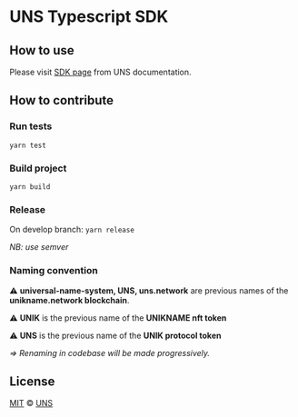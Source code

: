 # UNS Typescript SDK

## How to use

Please visit [SDK page](https://docs.uns.network/uns-usethenetwork/sdk.html) from UNS documentation.

## How to contribute

### Run tests

`yarn test`

### Build project

`yarn build`

### Release

On develop branch:
`yarn release`

_NB: use semver_

### Naming convention

⚠️ **universal-name-system, UNS, uns.network** are previous names of the **unikname.network blockchain**.

⚠️ **UNIK** is the previous name of the **UNIKNAME nft token**

⚠️ **UNS** is the previous name of the **UNIK protocol token**

_=> Renaming in codebase will be made progressively._


## License

[MIT](LICENSE) © [UNS](https://unikname.com)

